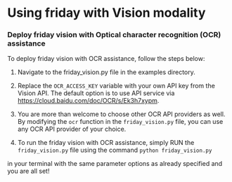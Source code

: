 # Using friday with Vision modality

### Deploy friday vision with Optical character recognition (OCR) assistance

To deploy friday vision with OCR assistance, follow the steps below:

1. Navigate to the friday_vision.py file in the examples directory.

2. Replace the `OCR_ACCESS_KEY` variable with your own API key from the Vision API. The default option is to use API service via https://cloud.baidu.com/doc/OCR/s/Ek3h7xypm.

3. You are more than welcome to choose other OCR API providers as well. By modifying the `ocr` function in the `friday_vision.py` file, you can use any OCR API provider of your choice.

4. To run the friday vision with OCR assistance, simply RUN the `friday_vision.py` file using the command `python friday_vision.py`

in your terminal with the same parameter options as already specified and you are all set!
